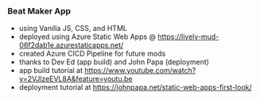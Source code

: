 ### Beat Maker App  
- using Vanilla JS, CSS, and HTML
- deployed using Azure Static Web Apps @ https://lively-mud-06f2dab1e.azurestaticapps.net/
- created Azure CICD Pipeline for future mods
- thanks to Dev Ed (app build) and John Papa (deployment)
- app build tutorial at https://www.youtube.com/watch?v=2VJlzeEVL8A&feature=youtu.be
- deployment tutorial at https://johnpapa.net/static-web-apps-first-look/
